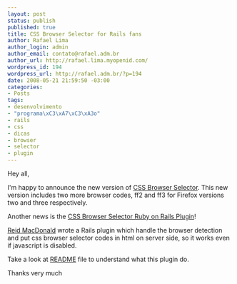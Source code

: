 ```yaml
--- 
layout: post
status: publish
published: true
title: CSS Browser Selector for Rails fans
author: Rafael Lima
author_login: admin
author_email: contato@rafael.adm.br
author_url: http://rafael.lima.myopenid.com/
wordpress_id: 194
wordpress_url: http://rafael.adm.br/?p=194
date: 2008-05-21 21:59:50 -03:00
categories: 
- Posts
tags: 
- desenvolvimento
- "programa\xC3\xA7\xC3\xA3o"
- rails
- css
- dicas
- browser
- selector
- plugin
---
```

Hey all,

I'm happy to announce the new version of <a href="http://rafael.adm.br/css_browser_selector">CSS Browser Selector</a>. This new version includes two more browser codes, ff2 and ff3 for Firefox versions two and three respectively.

Another news is the <a href="http://latimes.rubyforge.org/svn/plugins/css_browser_selector/trunk">CSS Browser Selector Ruby on Rails Plugin</a>!

<a href="http://geminstallthat.wordpress.com/">Reid MacDonald</a> wrote a Rails plugin which handle the browser detection and put css browser selector codes in html on server side, so it works even if javascript is disabled.

Take a look at <a href="http://latimes.rubyforge.org/svn/plugins/css_browser_selector/trunk/README">README</a> file to understand what this plugin do.

Thanks very much
